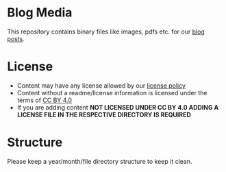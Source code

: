 # Blog Media
This repository contains binary files like images, pdfs etc. for our [blog posts](https://github.com/inexorgame/blog-data).

# License
 * Content may have any license allowed by our [license policy](https://github.com/inexorgame/inexor-core/wiki/License-Policy)
 * Content without a readme/license information is licensed under the terms of [CC BY 4.0](https://creativecommons.org/licenses/by/4.0/)
 * If you are adding content **NOT LICENSED UNDER CC BY 4.0 ADDING A LICENSE FILE IN THE RESPECTIVE DIRECTORY IS REQUIRED**

# Structure
Please keep a year/month/file directory structure to keep it clean.
